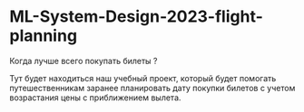 # ML-System-Design-2023-flight-planning
Когда лучше всего покупать билеты ? 

Тут будет находиться наш учебный проект, который будет помогать путешественникам заранее планировать дату покупки билетов
с учетом возрастания цены с приближением вылета. 
